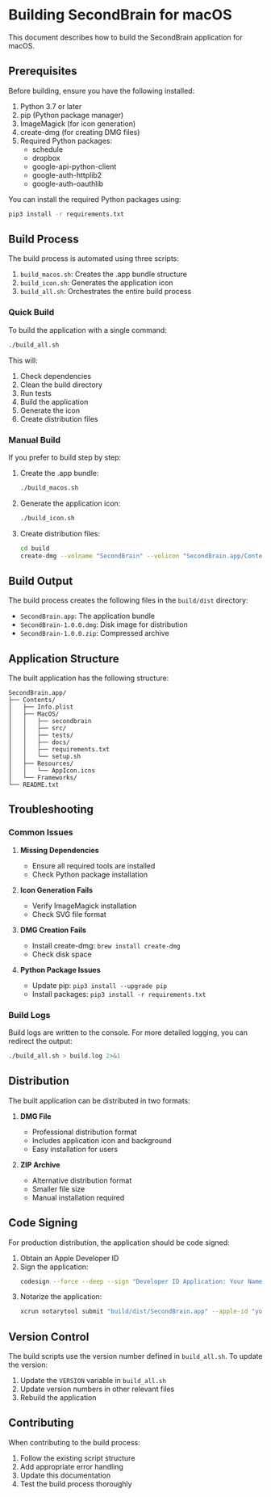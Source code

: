 # Building SecondBrain for macOS

This document describes how to build the SecondBrain application for macOS.

## Prerequisites

Before building, ensure you have the following installed:

1. Python 3.7 or later
2. pip (Python package manager)
3. ImageMagick (for icon generation)
4. create-dmg (for creating DMG files)
5. Required Python packages:
   - schedule
   - dropbox
   - google-api-python-client
   - google-auth-httplib2
   - google-auth-oauthlib

You can install the required Python packages using:

```bash
pip3 install -r requirements.txt
```

## Build Process

The build process is automated using three scripts:

1. `build_macos.sh`: Creates the .app bundle structure
2. `build_icon.sh`: Generates the application icon
3. `build_all.sh`: Orchestrates the entire build process

### Quick Build

To build the application with a single command:

```bash
./build_all.sh
```

This will:
1. Check dependencies
2. Clean the build directory
3. Run tests
4. Build the application
5. Generate the icon
6. Create distribution files

### Manual Build

If you prefer to build step by step:

1. Create the .app bundle:
   ```bash
   ./build_macos.sh
   ```

2. Generate the application icon:
   ```bash
   ./build_icon.sh
   ```

3. Create distribution files:
   ```bash
   cd build
   create-dmg --volname "SecondBrain" --volicon "SecondBrain.app/Contents/Resources/AppIcon.icns" --window-pos 200 120 --window-size 800 400 --icon-size 100 --icon "SecondBrain.app" 200 190 --hide-extension "SecondBrain.app" --app-drop-link 600 185 "SecondBrain-1.0.0.dmg" "SecondBrain.app"
   ```

## Build Output

The build process creates the following files in the `build/dist` directory:

- `SecondBrain.app`: The application bundle
- `SecondBrain-1.0.0.dmg`: Disk image for distribution
- `SecondBrain-1.0.0.zip`: Compressed archive

## Application Structure

The built application has the following structure:

```
SecondBrain.app/
├── Contents/
│   ├── Info.plist
│   ├── MacOS/
│   │   ├── secondbrain
│   │   ├── src/
│   │   ├── tests/
│   │   ├── docs/
│   │   ├── requirements.txt
│   │   └── setup.sh
│   ├── Resources/
│   │   └── AppIcon.icns
│   └── Frameworks/
└── README.txt
```

## Troubleshooting

### Common Issues

1. **Missing Dependencies**
   - Ensure all required tools are installed
   - Check Python package installation

2. **Icon Generation Fails**
   - Verify ImageMagick installation
   - Check SVG file format

3. **DMG Creation Fails**
   - Install create-dmg: `brew install create-dmg`
   - Check disk space

4. **Python Package Issues**
   - Update pip: `pip3 install --upgrade pip`
   - Install packages: `pip3 install -r requirements.txt`

### Build Logs

Build logs are written to the console. For more detailed logging, you can redirect the output:

```bash
./build_all.sh > build.log 2>&1
```

## Distribution

The built application can be distributed in two formats:

1. **DMG File**
   - Professional distribution format
   - Includes application icon and background
   - Easy installation for users

2. **ZIP Archive**
   - Alternative distribution format
   - Smaller file size
   - Manual installation required

## Code Signing

For production distribution, the application should be code signed:

1. Obtain an Apple Developer ID
2. Sign the application:
   ```bash
   codesign --force --deep --sign "Developer ID Application: Your Name (TEAM_ID)" "build/dist/SecondBrain.app"
   ```
3. Notarize the application:
   ```bash
   xcrun notarytool submit "build/dist/SecondBrain.app" --apple-id "your@email.com" --password "app-specific-password" --team-id "TEAM_ID"
   ```

## Version Control

The build scripts use the version number defined in `build_all.sh`. To update the version:

1. Update the `VERSION` variable in `build_all.sh`
2. Update version numbers in other relevant files
3. Rebuild the application

## Contributing

When contributing to the build process:

1. Follow the existing script structure
2. Add appropriate error handling
3. Update this documentation
4. Test the build process thoroughly 